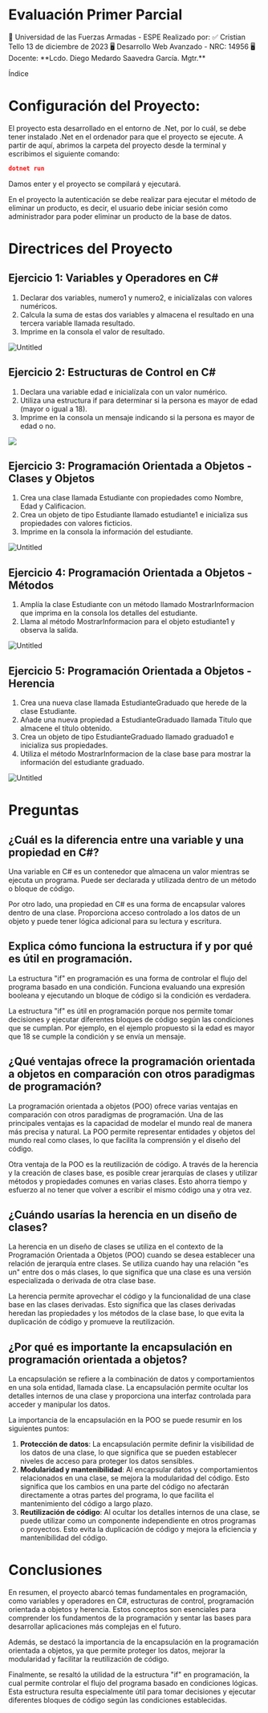 # Evaluación Primer Parcial

<aside>
📖 Universidad de las Fuerzas Armadas - ESPE
Realizado por:
✅ Cristian Tello
13 de diciembre de 2023
🖥️ Desarrollo Web Avanzado - NRC: 14956
🖥️ Docente: **Lcdo. Diego Medardo Saavedra García. Mgtr.**

</aside>

Índice

# Configuración del Proyecto:

El proyecto esta desarrollado en el entorno de .Net, por lo cuál, se debe tener instalado .Net en el ordenador para que el proyecto se ejecute. A partir de aquí, abrimos la carpeta del proyecto desde la terminal y escribimos el siguiente comando:

```json
dotnet run
```

Damos enter y el proyecto se compilará y ejecutará.

En el proyecto la autenticación se debe realizar para ejecutar el método de eliminar un producto, es decir, el usuario debe iniciar sesión como administrador para poder eliminar un producto de la base de datos.

# Directrices del Proyecto

## Ejercicio 1: Variables y Operadores en C#

1. Declarar dos variables, numero1 y numero2, e inicialízalas con valores numéricos.
2. Calcula la suma de estas dos variables y almacena el resultado en una tercera
   variable llamada resultado.
3. Imprime en la consola el valor de resultado.

![Untitled](./Tello_Examen_1P/img/1.png)

## Ejercicio 2: Estructuras de Control en C#

1. Declara una variable edad e inicialízala con un valor numérico.
2. Utiliza una estructura if para determinar si la persona es mayor de edad (mayor o
   igual a 18).
3. Imprime en la consola un mensaje indicando si la persona es mayor de edad o no.

![](./Tello_Examen_1P/img/2.png)

## Ejercicio 3: Programación Orientada a Objetos - Clases y Objetos

1. Crea una clase llamada Estudiante con propiedades como Nombre, Edad y
   Calificacion.
2. Crea un objeto de tipo Estudiante llamado estudiante1 e inicializa sus
   propiedades con valores ficticios.
3. Imprime en la consola la información del estudiante.

![Untitled](./Tello_Examen_1P/img/3.png)

## Ejercicio 4: Programación Orientada a Objetos - Métodos

1. Amplía la clase Estudiante con un método llamado MostrarInformacion que
   imprima en la consola los detalles del estudiante.
2. Llama al método MostrarInformacion para el objeto estudiante1 y observa la
   salida.

![Untitled](./Tello_Examen_1P/img/4.png)

## Ejercicio 5: Programación Orientada a Objetos - Herencia

1. Crea una nueva clase llamada EstudianteGraduado que herede de la clase
   Estudiante.
2. Añade una nueva propiedad a EstudianteGraduado llamada Titulo que
   almacene el título obtenido.
3. Crea un objeto de tipo EstudianteGraduado llamado graduado1 e inicializa sus
   propiedades.
4. Utiliza el método MostrarInformacion de la clase base para mostrar la
   información del estudiante graduado.

![Untitled](./Tello_Examen_1P/img/5.png)

# Preguntas

## ¿Cuál es la diferencia entre una variable y una propiedad en C#?

Una variable en C# es un contenedor que almacena un valor mientras se ejecuta un programa. Puede ser declarada y utilizada dentro de un método o bloque de código.

Por otro lado, una propiedad en C# es una forma de encapsular valores dentro de una clase. Proporciona acceso controlado a los datos de un objeto y puede tener lógica adicional para su lectura y escritura.

## Explica cómo funciona la estructura if y por qué es útil en programación.

La estructura "if" en programación es una forma de controlar el flujo del programa basado en una condición. Funciona evaluando una expresión booleana y ejecutando un bloque de código si la condición es verdadera.

La estructura "if" es útil en programación porque nos permite tomar decisiones y ejecutar diferentes bloques de código según las condiciones que se cumplan. Por ejemplo, en el ejemplo propuesto si la edad es mayor que 18 se cumple la condición y se envía un mensaje.

## ¿Qué ventajas ofrece la programación orientada a objetos en comparación con otros paradigmas de programación?

La programación orientada a objetos (POO) ofrece varias ventajas en comparación con otros paradigmas de programación. Una de las principales ventajas es la capacidad de modelar el mundo real de manera más precisa y natural. La POO permite representar entidades y objetos del mundo real como clases, lo que facilita la comprensión y el diseño del código.

Otra ventaja de la POO es la reutilización de código. A través de la herencia y la creación de clases base, es posible crear jerarquías de clases y utilizar métodos y propiedades comunes en varias clases. Esto ahorra tiempo y esfuerzo al no tener que volver a escribir el mismo código una y otra vez.

## ¿Cuándo usarías la herencia en un diseño de clases?

La herencia en un diseño de clases se utiliza en el contexto de la Programación Orientada a Objetos (POO) cuando se desea establecer una relación de jerarquía entre clases. Se utiliza cuando hay una relación "es un" entre dos o más clases, lo que significa que una clase es una versión especializada o derivada de otra clase base.

La herencia permite aprovechar el código y la funcionalidad de una clase base en las clases derivadas. Esto significa que las clases derivadas heredan las propiedades y los métodos de la clase base, lo que evita la duplicación de código y promueve la reutilización.

## ¿Por qué es importante la encapsulación en programación orientada a objetos?

La encapsulación se refiere a la combinación de datos y comportamientos en una sola entidad, llamada clase. La encapsulación permite ocultar los detalles internos de una clase y proporciona una interfaz controlada para acceder y manipular los datos.

La importancia de la encapsulación en la POO se puede resumir en los siguientes puntos:

1. **Protección de datos**: La encapsulación permite definir la visibilidad de los datos de una clase, lo que significa que se pueden establecer niveles de acceso para proteger los datos sensibles.
2. **Modularidad y mantenibilidad**: Al encapsular datos y comportamientos relacionados en una clase, se mejora la modularidad del código. Esto significa que los cambios en una parte del código no afectarán directamente a otras partes del programa, lo que facilita el mantenimiento del código a largo plazo.
3. **Reutilización de código**: Al ocultar los detalles internos de una clase, se puede utilizar como un componente independiente en otros programas o proyectos. Esto evita la duplicación de código y mejora la eficiencia y mantenibilidad del código.

# Conclusiones

En resumen, el proyecto abarcó temas fundamentales en programación, como variables y operadores en C#, estructuras de control, programación orientada a objetos y herencia. Estos conceptos son esenciales para comprender los fundamentos de la programación y sentar las bases para desarrollar aplicaciones más complejas en el futuro.

Además, se destacó la importancia de la encapsulación en la programación orientada a objetos, ya que permite proteger los datos, mejorar la modularidad y facilitar la reutilización de código.

Finalmente, se resaltó la utilidad de la estructura "if" en programación, la cual permite controlar el flujo del programa basado en condiciones lógicas. Esta estructura resulta especialmente útil para tomar decisiones y ejecutar diferentes bloques de código según las condiciones establecidas.
